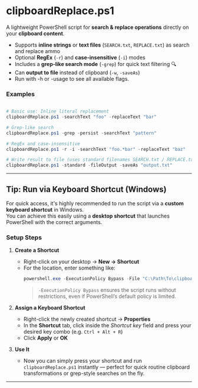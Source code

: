 #  clipboardReplace.ps1

A lightweight PowerShell script for **search & replace operations** directly on your **clipboard content**.


- Supports **inline strings** or **text files** (`SEARCH.txt`, `REPLACE.txt`) as search and replace ammo
- Optional **RegEx** (`-r`) and **case-insensitive** (`-i`) modes
- Includes a **grep-like search mode** (`-grep`) for quick text filtering 🔍 
- Can **output to file** instead of clipboard (`-w`, `-saveAs`)
- Run with -h or -usage to see all available flags.

###  Examples
```powershell

# Basic use: Inline literal replacement
clipboardReplace.ps1 -searchText "foo" -replaceText "bar"

# Grep-like search
clipboardReplace.ps1 -grep -persist -searchText "pattern"

# RegEx and case-insensitive
clipboardReplace.ps1 -r -i -searchText "foo.*bar" -replaceText "baz"

# Write result to file (uses standard filenames SEARCH.txt / REPLACE.txt as input)
clipboardReplace.ps1 -standard -fileOutput -saveAs "output.txt"
```
---

##  Tip: Run via Keyboard Shortcut (Windows)

For quick access, it's highly recommended to run the script via a **custom keyboard shortcut** in Windows.  
You can achieve this easily using a **desktop shortcut** that launches PowerShell with the correct arguments.

###  Setup Steps

1. **Create a Shortcut**
   - Right-click on your desktop → **New → Shortcut**  
   - For the location, enter something like:
     ```powershell
     powershell.exe -ExecutionPolicy Bypass -File "C:\Path\To\clipboardReplace.ps1" -r -i -searchText "foo.*bar" -replaceText "baz"
     ```
     >  `-ExecutionPolicy Bypass` ensures the script runs without restrictions, even if PowerShell’s default policy is limited.

2. **Assign a Keyboard Shortcut**
   - Right-click the newly created shortcut → **Properties**
   - In the **Shortcut** tab, click inside the *Shortcut key* field and press your desired key combo (e.g. `Ctrl + Alt + R`)
   - Click **Apply** or **OK**

3. **Use It**
   - Now you can simply press your shortcut and run `clipboardReplace.ps1` instantly — perfect for quick routine clipboard transformations or grep-style searches on the fly.
---
